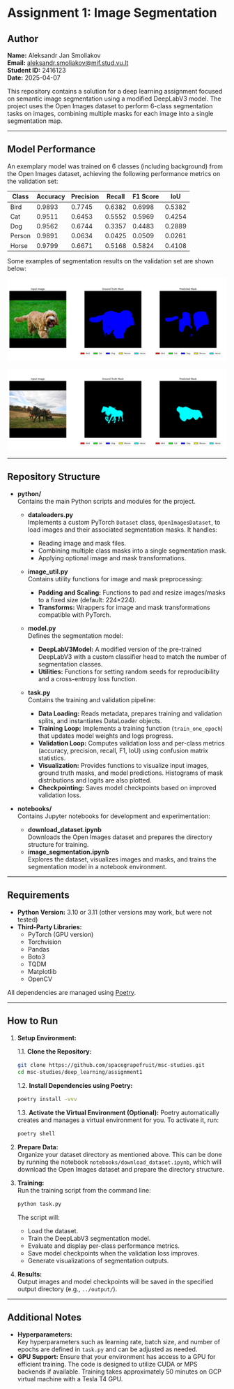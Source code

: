 # Assignment 1: Image Segmentation

## Author
**Name:** Aleksandr Jan Smoliakov  
**Email:** <aleksandr.smoliakov@mif.stud.vu.lt>  
**Student ID:** 2416123  
**Date:** 2025-04-07  

This repository contains a solution for a deep learning assignment focused on semantic image segmentation using a modified DeepLabV3 model. The project uses the Open Images dataset to perform 6-class segmentation tasks on images, combining multiple masks for each image into a single segmentation map.

---

## Model Performance

An exemplary model was trained on 6 classes (including background) from the Open Images dataset, achieving the following performance metrics on the validation set:

| Class | Accuracy | Precision | Recall | F1 Score | IoU |
|-------|----------|-----------|--------|----------|-----|
| Bird  | 0.9893   | 0.7745    | 0.6382 | 0.6998   | 0.5382 |
| Cat   | 0.9511   | 0.6453    | 0.5552 | 0.5969   | 0.4254 |
| Dog   | 0.9562   | 0.6744    | 0.3357 | 0.4483   | 0.2889 |
| Person| 0.9891   | 0.0634    | 0.0425 | 0.0509   | 0.0261 |
| Horse | 0.9799   | 0.6671    | 0.5168 | 0.5824   | 0.4108 |

Some examples of segmentation results on the validation set are shown below:

![Example #1](output/example_1.png)

![Example #6](output/example_6.png)

---

## Repository Structure

- **python/**  
  Contains the main Python scripts and modules for the project.

  - **dataloaders.py**  
    Implements a custom PyTorch `Dataset` class, `OpenImagesDataset`, to load images and their associated segmentation masks. It handles:
    - Reading image and mask files.
    - Combining multiple class masks into a single segmentation mask.
    - Applying optional image and mask transformations.

  - **image_util.py**  
    Contains utility functions for image and mask preprocessing:
    - **Padding and Scaling:** Functions to pad and resize images/masks to a fixed size (default: 224×224).
    - **Transforms:** Wrappers for image and mask transformations compatible with PyTorch.

  - **model.py**  
    Defines the segmentation model:
    - **DeepLabV3Model:** A modified version of the pre-trained DeepLabV3 with a custom classifier head to match the number of segmentation classes.
    - **Utilities:** Functions for setting random seeds for reproducibility and a cross-entropy loss function.

  - **task.py**  
    Contains the training and validation pipeline:
    - **Data Loading:** Reads metadata, prepares training and validation splits, and instantiates DataLoader objects.
    - **Training Loop:** Implements a training function (`train_one_epoch`) that updates model weights and logs progress.
    - **Validation Loop:** Computes validation loss and per-class metrics (accuracy, precision, recall, F1, IoU) using confusion matrix statistics.
    - **Visualization:** Provides functions to visualize input images, ground truth masks, and model predictions. Histograms of mask distributions and logits are also plotted.
    - **Checkpointing:** Saves model checkpoints based on improved validation loss.

- **notebooks/**  
Contains Jupyter notebooks for development and experimentation:

    - **download_dataset.ipynb**  
    Downloads the Open Images dataset and prepares the directory structure for training.
    - **image_segmentation.ipynb**  
    Explores the dataset, visualizes images and masks, and trains the segmentation model in a notebook environment.

---

## Requirements

- **Python Version:** 3.10 or 3.11 (other versions may work, but were not tested)
- **Third-Party Libraries:**
  - PyTorch (GPU version)
  - Torchvision
  - Pandas
  - Boto3
  - TQDM
  - Matplotlib
  - OpenCV

All dependencies are managed using [Poetry](https://python-poetry.org/).

---

## How to Run

1. **Setup Environment:**  

    1.1. **Clone the Repository:**
    ```bash
    git clone https://github.com/spacegrapefruit/msc-studies.git
    cd msc-studies/deep_learning/assignment1
    ```

    1.2. **Install Dependencies using Poetry:**
    ```bash
    poetry install -vvv
    ```

    1.3. **Activate the Virtual Environment (Optional):**
    Poetry automatically creates and manages a virtual environment for you. To activate it, run:
    ```bash
    poetry shell
    ```

2. **Prepare Data:**  
   Organize your dataset directory as mentioned above. This can be done by running the notebook `notebooks/download_dataset.ipynb`, which will download the Open Images dataset and prepare the directory structure.

3. **Training:**  
   Run the training script from the command line:
   ```bash
   python task.py
   ```
   The script will:
   - Load the dataset.
   - Train the DeepLabV3 segmentation model.
   - Evaluate and display per-class performance metrics.
   - Save model checkpoints when the validation loss improves.
   - Generate visualizations of segmentation outputs.

4. **Results:**  
   Output images and model checkpoints will be saved in the specified output directory (e.g., `../output/`).

---

## Additional Notes

- **Hyperparameters:**  
  Key hyperparameters such as learning rate, batch size, and number of epochs are defined in `task.py` and can be adjusted as needed.
- **GPU Support:**
  Ensure that your environment has access to a GPU for efficient training. The code is designed to utilize CUDA or MPS backends if available. Training takes approximately 50 minutes on GCP virtual machine with a Tesla T4 GPU.

